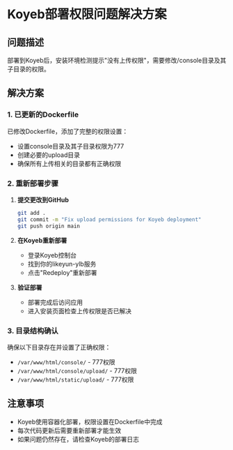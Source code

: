 # Koyeb部署权限问题解决方案

## 问题描述
部署到Koyeb后，安装环境检测提示"没有上传权限"，需要修改/console目录及其子目录的权限。

## 解决方案

### 1. 已更新的Dockerfile
已修改Dockerfile，添加了完整的权限设置：
- 设置console目录及其子目录权限为777
- 创建必要的upload目录
- 确保所有上传相关的目录都有正确权限

### 2. 重新部署步骤

1. **提交更改到GitHub**
   ```bash
   git add .
   git commit -m "Fix upload permissions for Koyeb deployment"
   git push origin main
   ```

2. **在Koyeb重新部署**
   - 登录Koyeb控制台
   - 找到你的likeyun-ylb服务
   - 点击"Redeploy"重新部署

3. **验证部署**
   - 部署完成后访问应用
   - 进入安装页面检查上传权限是否已解决

### 3. 目录结构确认
确保以下目录存在并设置了正确权限：
- `/var/www/html/console/` - 777权限
- `/var/www/html/console/upload/` - 777权限
- `/var/www/html/static/upload/` - 777权限

## 注意事项
- Koyeb使用容器化部署，权限设置在Dockerfile中完成
- 每次代码更新后需要重新部署才能生效
- 如果问题仍然存在，请检查Koyeb的部署日志